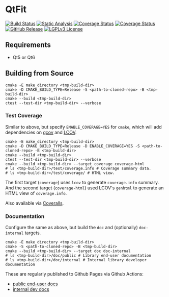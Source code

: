 # QtFit

[![Build Status](https://github.com/pcolby/qtfit/actions/workflows/build.yaml/badge.svg)](https://github.com/pcolby/qtfit/actions/workflows/build.yaml)
[![Static Analysis](https://github.com/pcolby/qtfit/actions/workflows/static.yaml/badge.svg)](https://github.com/pcolby/qtfit/actions/workflows/static.yaml)
[![Coverage Status](https://img.shields.io/codecov/c/github/pcolby/qtfit?label=Codecov&logo=Codecov)](https://app.codecov.io/gh/pcolby/qtfit)
[![Coverage Status](https://img.shields.io/coveralls/github/pcolby/qtfit?label=Coveralls&logo=Coveralls)](https://coveralls.io/github/pcolby/qtfit)
[![GitHub Release](https://img.shields.io/github/v/release/pcolby/qtfit?include_prereleases&label=Release)](https://github.com/pcolby/qtfit/releases/latest)
[![LGPLv3 License](https://img.shields.io/badge/License-LGPLv3-informational.svg)](https://www.gnu.org/licenses/lgpl-3.0.html)

## Requirements

* Qt5 or Qt6

## Building from Source

~~~{.sh}
cmake -E make_directory <tmp-build-dir>
cmake -D CMAKE_BUILD_TYPE=Release -S <path-to-cloned-repo> -B <tmp-build-dir>
cmake --build <tmp-build-dir>
ctest --test-dir <tmp-build-dir> --verbose
~~~

### Test Coverage

Similar to above, but specify `ENABLE_COVERAGE=YES` for `cmake`, which will add dependencies on [gcov] and [LCOV].

~~~{.sh}
cmake -E make_directory <tmp-build-dir>
cmake -D CMAKE_BUILD_TYPE=Release -D ENABLE_COVERAGE=YES -S <path-to-cloned-repo> -B <tmp-build-dir>
cmake --build <tmp-build-dir>
ctest --test-dir <tmp-build-dir> --verbose
cmake --build <tmp-build-dir> --target coverage coverage-html
# ls <tmp-build-dir>/test/coverage.info # Coverage summary data.
# ls <tmp-build-dir>/test/coverage/ # HTML view.
~~~

The first target (`coverage`) uses `lcov` to generate `coverage.info` summary. And the second target (`coverage-html`)
used LCOV's `genhtml` to generate an HTML view of `coverage.info`.

Also available via [Coveralls](https://coveralls.io/github/pcolby/qtfit).

### Documentation

Configure the same as above, but build the `doc` and (optionally) `doc-internal` targets.

~~~{.sh}
cmake -E make_directory <tmp-build-dir>
cmake -S <path-to-cloned-repo> -B <tmp-build-dir>
cmake --build <tmp-build-dir> --target doc doc-internal
# ls <tmp-build-dir>/doc/public # Library end-user documentation
# ls <tmp-build-dir>/doc/internal # Internal library developer documentation
~~~

These are regularly published to Github Pages via Github Actions:

* [public end-user docs](https://pcolby.github.io/qtfit/main/doc/index.html)
* [internal dev docs](https://pcolby.github.io/qtfit/main/int/index.html)

[gcov]: https://gcc.gnu.org/onlinedocs/gcc/Gcov.html "gcov — a Test Coverage Program"
[LCOV]: http://ltp.sourceforge.net/coverage/lcov.php "LCOV — the LTP GCOV extension"

